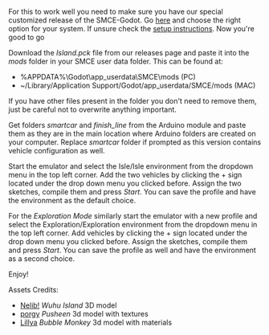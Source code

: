 For this to work well you need to make sure you have our special customized release of the SMCE-Godot. Go [here](https://github.com/DIT113-V22/smce-gd-group-08/actions/runs/2400632985#artifacts) and choose the right option for your system. If unsure check the [setup instructions](https://github.com/DIT113-V22/group-08/wiki/Setup-Guides).
Now you're good to go

Download the _Island.pck_ file from our releases page and paste it into the _mods_ folder in your SMCE user data folder. This can be found at:
* %APPDATA%\Godot\app_userdata\SMCE\mods (PC)
* ~/Library/Application Support/Godot/app_userdata/SMCE/mods (MAC)

If you have other files present in the folder you don't need to remove them, just be careful not to overwrite anything important.

Get folders _smartcar_ and _finish_line_ from the Arduino module and paste them as they are in the main location where Arduino folders are created on your computer. Replace _smartcar_ folder if prompted as this version contains vehicle configuration as well.

Start the emulator and select the Isle/Isle environment from the dropdown menu in the top left corner. Add the two vehicles by clicking the + sign located under the drop down menu you clicked before. Assign the two sketches, compile them and press _Start_. 
You can save the profile and have the environment as the default choice.

For the _Exploration Mode_ similarly start the emulator with a new profile and select the Exploration/Exploration environment from the dropdown menu in the top left corner. Add vehicles by clicking the + sign located under the drop down menu you clicked before. Assign the sketches, compile them and press _Start_. 
You can save the profile as well and have the environment as a second choice.

Enjoy!

Assets Credits: 
* [Nelib!](https://sketchfab.com/Nelib) _Wuhu Island_ 3D model 
* [porgy](https://sketchfab.com/porgy) _Pusheen_ 3d model with textures
* [Lillya](https://sketchfab.com/Lillya) _Bubble Monkey_ 3d model with materials
